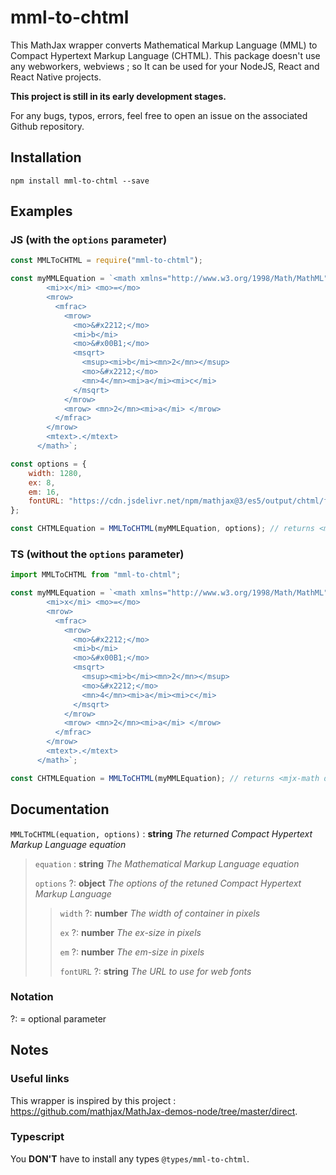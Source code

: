 # mml-to-chtml

This MathJax wrapper converts Mathematical Markup Language (MML) to Compact Hypertext Markup Language (CHTML). This package doesn't use any webworkers, webviews ; so It can be used for your NodeJS, React and React Native projects.

**This project is still in its early development stages.**

For any bugs, typos, errors, feel free to open an issue on the associated Github repository.

## Installation

```cli
npm install mml-to-chtml --save
```

## Examples

### JS (with the `options` parameter)

```js
const MMLToCHTML = require("mml-to-chtml");

const myMMLEquation = `<math xmlns="http://www.w3.org/1998/Math/MathML" display="block">
        <mi>x</mi> <mo>=</mo>
        <mrow>
          <mfrac>
            <mrow>
              <mo>&#x2212;</mo>
              <mi>b</mi>
              <mo>&#x00B1;</mo>
              <msqrt>
                <msup><mi>b</mi><mn>2</mn></msup>
                <mo>&#x2212;</mo>
                <mn>4</mn><mi>a</mi><mi>c</mi>
              </msqrt>
            </mrow>
            <mrow> <mn>2</mn><mi>a</mi> </mrow>
          </mfrac>
        </mrow>
        <mtext>.</mtext>
      </math>`;

const options = {
    width: 1280,
    ex: 8,
    em: 16,
    fontURL: "https://cdn.jsdelivr.net/npm/mathjax@3/es5/output/chtml/fonts/woff-v2"
};

const CHTMLEquation = MMLToCHTML(myMMLEquation, options); // returns <mjx-math display="true" style="margin-left: 0; margin-right: 0" class=" MJX-TEX"><mjx-mi class="mjx-i"><mjx-c class="mjx-c1D465 TEX-I"></mjx-c></mjx-mi> ...
```

### TS (without the `options` parameter)

```ts
import MMLToCHTML from "mml-to-chtml";

const myMMLEquation = `<math xmlns="http://www.w3.org/1998/Math/MathML" display="block">
        <mi>x</mi> <mo>=</mo>
        <mrow>
          <mfrac>
            <mrow>
              <mo>&#x2212;</mo>
              <mi>b</mi>
              <mo>&#x00B1;</mo>
              <msqrt>
                <msup><mi>b</mi><mn>2</mn></msup>
                <mo>&#x2212;</mo>
                <mn>4</mn><mi>a</mi><mi>c</mi>
              </msqrt>
            </mrow>
            <mrow> <mn>2</mn><mi>a</mi> </mrow>
          </mfrac>
        </mrow>
        <mtext>.</mtext>
      </math>`;

const CHTMLEquation = MMLToCHTML(myMMLEquation); // returns <mjx-math display="true" style="margin-left: 0; margin-right: 0" class=" MJX-TEX"><mjx-mi class="mjx-i"><mjx-c class="mjx-c1D465 TEX-I"></mjx-c></mjx-mi> ...
```

## Documentation

`MMLToCHTML(equation, options)` : **string** _The returned Compact Hypertext Markup Language equation_

> `equation` : **string** _The Mathematical Markup Language equation_
>
> `options` ?: **object** _The options of the retuned Compact Hypertext Markup Language_
>
> > `width` ?: **number** _The width of container in pixels_
> >
> > `ex` ?: **number** _The ex-size in pixels_
> >
> > `em` ?: **number** _The em-size in pixels_
> >
> > `fontURL` ?: **string** _The URL to use for web fonts_

### Notation

?: = optional parameter

## Notes

### Useful links

This wrapper is inspired by this project : https://github.com/mathjax/MathJax-demos-node/tree/master/direct.

### Typescript

You **DON'T** have to install any types `@types/mml-to-chtml`.
